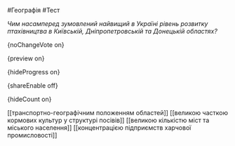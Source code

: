 #Географія #Тест

*Чим насамперед зумовлений найвищий в Україні рівень розвитку птахівництва в Київській, Дніпропетровській та Донецькій областях?*

{noChangeVote on}

{preview on}

{hideProgress on}

{shareEnable off}

{hideCount on}

[[транспортно-географічним положенням областей]]
[[великою часткою кормових культур у структурі посівів]]
[[великою кількістю міст та міського населення]]
[[концентрацією підприємств харчової промисловості]]
